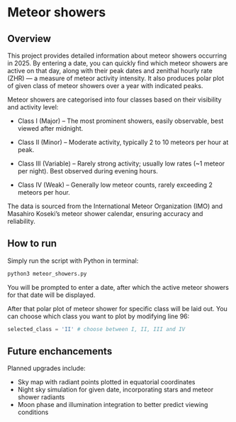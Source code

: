 # Meteor showers

## Overview

This project provides detailed information about meteor showers occurring in 2025. By entering a date, you can quickly find which meteor showers are active on that day, along with their peak dates and zenithal hourly rate (ZHR) — a measure of meteor activity intensity. It also produces polar plot of given class of meteor showers over a year with indicated peaks.

Meteor showers are categorised into four classes based on their visibility and activity level:
- Class I (Major) – The most prominent showers, easily observable, best viewed after midnight.

- Class II (Minor) – Moderate activity, typically 2 to 10 meteors per hour at peak.

- Class III (Variable) – Rarely strong activity; usually low rates (~1 meteor per night). Best observed during evening hours.

- Class IV (Weak) – Generally low meteor counts, rarely exceeding 2 meteors per hour.

The data is sourced from the International Meteor Organization (IMO) and Masahiro Koseki’s meteor shower calendar, ensuring accuracy and reliability.


## How to run
Simply run the script with Python in terminal:
```bash
python3 meteor_showers.py
```
You will be prompted to enter a date, after which the active meteor showers for that date will be displayed.

After that polar plot of meteor shower for specific class will be laid out. You can choose which class you want to plot by modifying line 96:
```python
selected_class = 'II' # choose between I, II, III and IV
```

## Future enchancements
Planned upgrades include:
- Sky map with radiant points plotted in equatorial coordinates
- Night sky simulation for given date, incorporating stars and meteor shower radiants
- Moon phase and illumination integration to better predict viewing conditions
